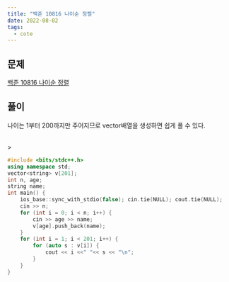 ```yaml
---
title: "백준 10816 나이순 정렬"
date: 2022-08-02
tags:
  - cote
---
```


## 문제

[백준 10816 나이순 정렬](https://www.acmicpc.net/problem/10814)
<br/>

## 풀이

나이는 1부터 200까지만 주어지므로 vector배열을 생성하면 쉽게 풀 수 있다.

<br/>>

```cpp
#include <bits/stdc++.h>
using namespace std;
vector<string> v[201];
int n, age;
string name;
int main() {
	ios_base::sync_with_stdio(false); cin.tie(NULL); cout.tie(NULL);
	cin >> n;
	for (int i = 0; i < n; i++) {
		cin >> age >> name;
		v[age].push_back(name);
	}
	for (int i = 1; i < 201; i++) {
		for (auto s : v[i]) {
			cout << i <<" "<< s << "\n";
		}
	}
}
```
